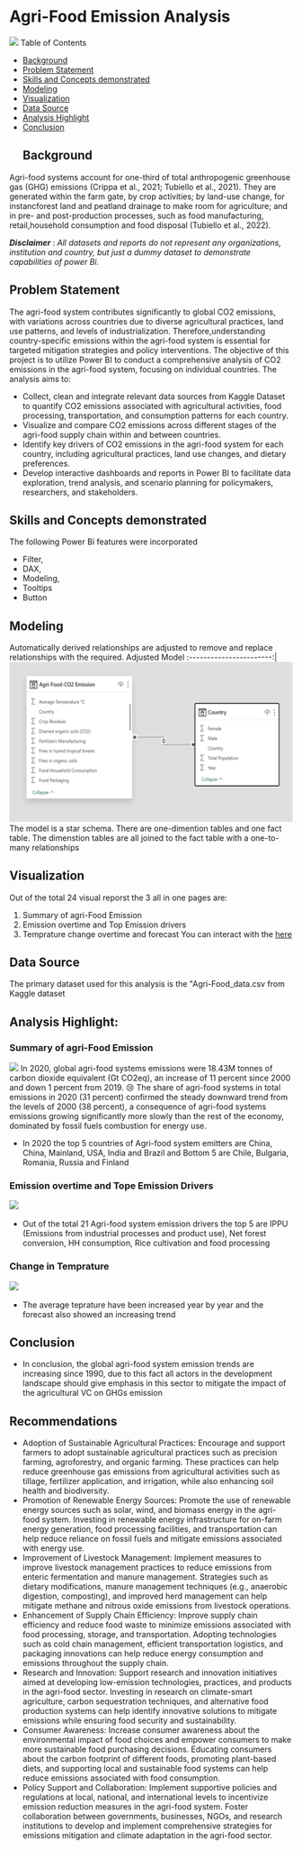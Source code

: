# Agri-Food Emission Analysis
![](Agri-Food-Emission.png)
Table of Contents
- [Background](Project_Background)
- [Problem Statement](Problem_Statement)
- [Skills and Concepts demonstrated](Skills_Concepts_demonstrated)
- [Modeling](Modeling)
- [Visualization](Visualization)
- [Data Source](Data_Source)
- [Analysis Highlight](Analysis_Highlight)
- [Conclusion](Recommendations)
  ## Background
Agri-food systems account for one-third of total anthropogenic greenhouse gas (GHG) emissions (Crippa et al., 2021; Tubiello et al., 2021). They are generated within the farm gate, by crop activities; by land-use change, for instancforest land and peatland drainage to make room for agriculture; and in pre- and post-production processes, such as food  manufacturing, retail,household consumption and food disposal (Tubiello et al., 2022).

**_Disclaimer_** : _All datasets and reports do not represent any organizations, institution and country, but just a dummy dataset to demonstrate capabilities of power Bi._
## Problem Statement 
The agri-food system contributes significantly to global CO2 emissions, with variations across countries due to diverse agricultural practices, land use patterns, and levels of industrialization. Therefore,understanding country-specific emissions within the agri-food system is essential for targeted mitigation strategies and policy interventions. The objective of this project is to utilize Power BI to conduct a comprehensive analysis  of CO2 emissions in the agri-food system, focusing on individual countries. The analysis aims to: 
- Collect, clean and integrate relevant data sources from Kaggle Dataset to quantify CO2 emissions associated with agricultural activities, food processing, transportation, and consumption patterns for each country. 
- Visualize and compare CO2 emissions across different stages of the agri-food supply chain within and between countries. 
- Identify key drivers of CO2 emissions in the agri-food system for each country, including agricultural practices, land use changes, and dietary preferences.
- Develop interactive dashboards and reports in Power BI to facilitate data exploration, trend analysis, and scenario planning for policymakers, researchers, and stakeholders.
## Skills and Concepts demonstrated
The following Power Bi features were incorporated
- Filter, 
- DAX,
- Modeling,
- Tooltips
- Button
## Modeling
Automatically derived relationships are adjusted to remove and replace relationships with the required.
Adjusted Model
:-----------------------:|![](PBI-Modeling.png)
The model is a star schema.
There are one-dimention tables and one fact table. The dimenstion tables are all joined to the fact table with a one-to-many relationships
## Visualization
Out of the total 24 visual reporst the 3 all in one pages are: 
1. Summary of agri-Food Emission
2. Emission overtime and Top Emission drivers
3. Temprature change overtime and forecast
You can interact with the [here](https://app.powerbi.com/groups/me/reports/d15d50de-0ca1-440a-a72f-9d7800248ccd/ReportSection?experience=power-bi)
## Data Source
The primary dataset used for this analysis is the "Agri-Food_data.csv from Kaggle dataset
## Analysis Highlight:
### Summary of agri-Food Emission
![](Agri-Food-Emission.png)
In 2020, global agri-food systems emissions were 18.43M tonnes of carbon dioxide equivalent (Gt CO2eq), an increase of 11 percent since 2000 and down 1 percent from 2019. 😢
The share of agri-food systems in total emissions in 2020 (31 percent) confirmed the steady downward trend from the levels of 2000 (38 percent), a consequence of agri-food systems emissions growing significantly more slowly than the rest of the economy, dominated by fossil fuels combustion for energy use. 
- In 2020 the top 5 countries of Agri-food system emitters are China, China, Mainland, USA, India and Brazil and Bottom 5 are Chile, Bulgaria, Romania, Russia and Finland 
### Emission overtime and Tope Emission Drivers
![](Emission-Overtime-Top-Emission-drivers.png)
- Out of the total 21 Agri-food system emission drivers the top 5 are IPPU (Emissions from industrial processes and product use), Net forest conversion, HH consumption, Rice cultivation and food processing
### Change in Temprature
![](Temprature-change-overime-forecast.png)
- The average teprature have been increased year by year and the forecast also showed an increasing trend
## Conclusion
- In conclusion, the global agri-food system emission trends are increasing since 1990, due to this fact all actors in the development landscape should give emphasis in this sector to mitigate the impact of the agricultural VC on GHGs emission 
## Recommendations 
- Adoption of Sustainable Agricultural Practices: Encourage and support farmers to adopt sustainable agricultural practices such as precision farming, agroforestry, and organic farming. These practices can help reduce greenhouse gas emissions from agricultural activities such as tillage, fertilizer application, and irrigation, while also enhancing soil health and biodiversity.
- Promotion of Renewable Energy Sources: Promote the use of renewable energy sources such as solar, wind, and biomass energy in the agri-food system. Investing in renewable energy infrastructure for on-farm energy generation, food processing facilities, and transportation can help reduce reliance on fossil fuels and mitigate emissions associated with energy use.
- Improvement of Livestock Management: Implement measures to improve livestock management practices to reduce emissions from enteric fermentation and manure management. Strategies such as dietary modifications, manure management techniques (e.g., anaerobic digestion, composting), and improved herd management can help mitigate methane and nitrous oxide emissions from livestock operations.
- Enhancement of Supply Chain Efficiency: Improve supply chain efficiency and reduce food waste to minimize emissions associated with food processing, storage, and transportation. Adopting technologies such as cold chain management, efficient transportation logistics, and packaging innovations can help reduce energy consumption and emissions throughout the supply chain.
- Research and Innovation: Support research and innovation initiatives aimed at developing low-emission technologies, practices, and products in the agri-food sector. Investing in research on climate-smart agriculture, carbon sequestration techniques, and alternative food production systems can help identify innovative solutions to mitigate emissions while ensuring food security and sustainability.
- Consumer Awareness: Increase consumer awareness about the environmental impact of food choices and empower consumers to make more sustainable food purchasing decisions. Educating consumers about the carbon footprint of different foods, promoting plant-based diets, and supporting local and sustainable food systems can help reduce emissions associated with food consumption.
- Policy Support and Collaboration: Implement supportive policies and regulations at local, national, and international levels to incentivize emission reduction measures in the agri-food system. Foster collaboration between governments, businesses, NGOs, and research institutions to develop and implement comprehensive strategies for emissions mitigation and climate adaptation in the agri-food sector.

